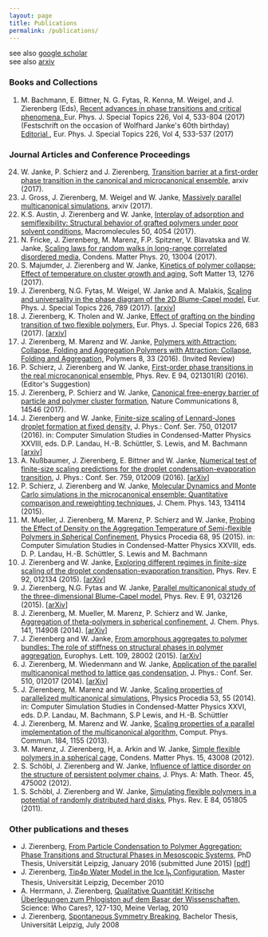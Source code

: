 ```yaml
---
layout: page
title: Publications
permalink: /publications/
---
```

see also <a href="https://scholar.google.de/citations?user=qbTyWP4AAAAJ&hl=de&oi=ao">google scholar</a><br>
see also <a href="https://arxiv.org/a/zierenberg_j_1.html">arxiv</a><br>

<h3>Books and Collections</h3>
<ol reversed>
<listpub>
  <li> M. Bachmann, E. Bittner, N. G. Fytas, R. Kenna, M. Weigel, and J. Zierenberg (Eds),
       <pubtitle><a href="http://link.springer.com/journal/11734/226/4/page/1">
       Recent advances in phase transitions and critical phenomena,
       </a></pubtitle>
       <journal>Eur. Phys. J. Special Topics </journal>
       226, Vol 4, 533-804 (2017) <br>
       (Festschrift on the occasion of Wolfhard Janke&#039;s 60th birthday)<br>
       <a href="http://link.springer.com/article/10.1140/epjst/e2017-70019-3"> Editorial </a>, 
       <journal>Eur. Phys. J. Special Topics </journal>
       226, Vol 4, 533-537 (2017) <br>
  </li>
  <!-- List of book publications start -->
  <!-- List of book publications end   -->
</listpub>
</ol>

<h3>Journal Articles and Conference Proceedings</h3>
<ol reversed>
<listpub>
<!-- List of journal publications start -->
<li>W. Janke, P. Schierz and J. Zierenberg,
<pubtitle><a href=" https://arxiv.org/abs/1707.05963"> Transition barrier at a first-order phase transition in the canonical and microcanonical ensemble,</a></pubtitle>
<journal> arxiv</journal> (2017).
</li>

<li>J. Gross, J. Zierenberg, M. Weigel and W. Janke,
<pubtitle><a href=" https://arxiv.org/abs/1707.00919"> Massively parallel multicanonical simulations,</a></pubtitle>
<journal> arxiv</journal> (2017).
</li>

<li>K.S. Austin, J. Zierenberg and W. Janke,
<pubtitle><a href=" http://pubs.acs.org/doi/full/10.1021/acs.macromol.6b02738"> Interplay of adsorption and semiflexibility: Structural behavior of grafted polymers under poor solvent conditions,</a></pubtitle>
<journal> Macromolecules</journal>  50,  4054 (2017).
</li>

<li>N. Fricke, J. Zierenberg, M. Marenz, F.P. Spitzner, V. Blavatska and W. Janke,
<pubtitle><a href=" https://arxiv.org/abs/1703.10368"> Scaling laws for random walks in long-range correlated disordered media,</a></pubtitle>
<journal> Condens. Matter Phys.</journal>  20,  13004 (2017).
</li>

<li>S. Majumder, J. Zierenberg and W. Janke,
<pubtitle><a href=" http://pubs.rsc.org/en/content/articlehtml/2017/sm/c6sm02197b"> Kinetics of polymer collapse: Effect of temperature on cluster growth and aging,</a></pubtitle>
<journal> Soft Matter</journal>  13,  1276 (2017).
</li>

<li>J. Zierenberg, N.G. Fytas, M. Weigel, W. Janke and A. Malakis,
<pubtitle><a href=" http://link.springer.com/article/10.1140/epjst/e2016-60337-x"> Scaling and universality in the phase diagram of the 2D Blume-Capel model,</a></pubtitle>
<journal> Eur. Phys. J. Special Topics</journal>  226,  789 (2017).
 [<a href="https://arxiv.org/abs/1612.02138">arxiv</a>]
</li>

<li>J. Zierenberg, K. Tholen and W. Janke,
<pubtitle><a href=" http://rdcu.be/qEYi"> Effect of grafting on the binding transition of two flexible polymers,</a></pubtitle>
<journal> Eur. Phys. J. Special Topics</journal>  226,  683 (2017).
 [<a href="https://arxiv.org/abs/1612.01778">arxiv</a>]
</li>

<li>J. Zierenberg, M. Marenz and W. Janke,
<pubtitle><a href=" http://www.mdpi.com/2073-4360/8/9/333"> Polymers with Attraction: Collapse, Folding and Aggregation Polymers with Attraction: Collapse, Folding and Aggregation,</a></pubtitle>
<journal> Polymers</journal>  8,  33 (2016).
 (Invited Review)
</li>

<li>P. Schierz, J. Zierenberg and W. Janke,
<pubtitle><a href=" http://journals.aps.org/pre/abstract/10.1103/PhysRevE.94.021301"> First-order phase transitions in the real microcanonical ensemble,</a></pubtitle>
<journal> Phys. Rev. E</journal>  94,  021301(R) (2016).
 (Editor's Suggestion)
</li>

<li>J. Zierenberg, P. Schierz and W. Janke,
<pubtitle><a href=" https://www.nature.com/articles/ncomms14546"> Canonical free-energy barrier of particle and polymer cluster formation,</a></pubtitle>
<journal> Nature Communications</journal>  8,  14546 (2017).
</li>

<li>J. Zierenberg and W. Janke,
<pubtitle><a href=" http://iopscience.iop.org/article/10.1088/1742-6596/750/1/012017"> Finite-size scaling of Lennard-Jones droplet formation at fixed density,</a></pubtitle>
<journal> J. Phys.: Conf. Ser.</journal>  750,  012017 (2016).
 in: Computer Simulation Studies in Condensed-Matter Physics XXVIII, eds. D.P. Landau, H.-B. Schüttler, S. Lewis, and M. Bachmann [<a href="http://arxiv.org/abs/1605.05844">arxiv</a>]
</li>

<li>A. Nußbaumer, J. Zierenberg, E. Bittner and W. Janke,
<pubtitle><a href=" http://iopscience.iop.org/article/10.1088/1742-6596/759/1/012009"> Numerical test of finite-size scaling predictions for the droplet condensation-evaporation transition,</a></pubtitle>
<journal> J. Phys.: Conf. Ser.</journal>  759,  012009 (2016).
  [<a href="http://arxiv.org/abs/1605.05591">arXiv</a>]
</li>

<li>P. Schierz, J. Zierenberg and W. Janke,
<pubtitle><a href=" http://scitation.aip.org/content/aip/journal/jcp/143/13/10.1063/1.4931484"> Molecular Dynamics and Monte Carlo simulations in the microcanonical ensemble: Quantitative comparison and reweighting techniques,</a></pubtitle>
<journal> J. Chem. Phys.</journal>  143,  134114 (2015).
</li>

<li>M. Mueller, J. Zierenberg, M. Marenz, P. Schierz and W. Janke,
<pubtitle><a href=" http://www.sciencedirect.com/science/article/pii/S1875389215007257"> Probing the Effect of Density on the Aggregation Temperature of Semi-flexible Polymers in Spherical Confinement,</a></pubtitle>
<journal> Physics Procedia</journal>  68,  95 (2015).
 in: Computer Simulation Studies in Condensed-Matter Physics XXVIII, eds. D. P. Landau, H.-B. Schüttler, S. Lewis and M. Bachmann
</li>

<li>J. Zierenberg and W. Janke,
<pubtitle><a href=" http://journals.aps.org/pre/abstract/10.1103/PhysRevE.92.012134"> Exploring different regimes in finite-size scaling of the droplet condensation-evaporation transition,</a></pubtitle>
<journal> Phys. Rev. E</journal>  92,  012134 (2015).
 [<a href="http://arxiv.org/abs/1507.05755">arXiv</a>]
</li>

<li>J. Zierenberg, N.G. Fytas and W. Janke,
<pubtitle><a href=" http://journals.aps.org/pre/abstract/10.1103/PhysRevE.91.032126"> Parallel multicanonical study of the three-dimensional Blume-Capel model,</a></pubtitle>
<journal> Phys. Rev. E</journal>  91,  032126 (2015).
 [<a href="http://arxiv.org/abs/1502.07214">arXiv</a>]
</li>

<li>J. Zierenberg, M. Mueller, M. Marenz, P. Schierz and W. Janke,
<pubtitle><a href=" http://scitation.aip.org/content/aip/journal/jcp/141/11/10.1063/1.4893307"> Aggregation of theta-polymers in spherical confinement,</a></pubtitle>
<journal> J. Chem. Phys.</journal>  141,  114908 (2014).
 [<a href="http://arxiv.org/abs/1412.1322">arXiv</a>]
</li>

<li>J. Zierenberg and W. Janke,
<pubtitle><a href=" http://iopscience.iop.org/0295-5075/109/2/28002/"> From amorphous aggregates to polymer bundles: The role of stiffness on structural phases in polymer aggregation,</a></pubtitle>
<journal> Europhys. Lett.</journal>  109,  28002 (2015).
 [<a href="http://arxiv.org/abs/1401.3227">arXiv</a>]
</li>

<li>J. Zierenberg, M. Wiedenmann and W. Janke,
<pubtitle><a href=" http://dx.doi.org/10.1088/1742-6596/510/1/012017"> Application of the parallel multicanonical method to lattice gas condensation,</a></pubtitle>
<journal> J. Phys.: Conf. Ser.</journal>  510,  012017 (2014).
 [<a href="http://arxiv.org/abs/1401.4076">arXiv</a>]
</li>

<li>J. Zierenberg, M. Marenz and W. Janke,
<pubtitle><a href=" http://www.sciencedirect.com/science/article/pii/S1875389214000376"> Scaling properties of parallelized multicanonical simulations,</a></pubtitle>
<journal> Physics Procedia</journal>  53,  55 (2014).
  in: Computer Simulation Studies in Condensed-Matter Physics XXVI, eds. D.P. Landau, M. Bachmann, S.P Lewis, and H.-B. Schüttler
</li>

<li>J. Zierenberg, M. Marenz and W. Janke,
<pubtitle><a href=" http://www.sciencedirect.com/science/article/pii/S001046551200402X"> Scaling properties of a parallel implementation of the multicanonical algorithm,</a></pubtitle>
<journal> Comput. Phys. Commun.</journal>  184,  1155 (2013).
</li>

<li>M. Marenz, J. Zierenberg,  H, a. Arkin and W. Janke,
<pubtitle><a href=" http://arxiv.org/abs/1212.6144"> Simple flexible polymers in a spherical cage,</a></pubtitle>
<journal> Condens. Matter Phys.</journal>  15,  43008 (2012).
</li>

<li>S. Schöbl, J. Zierenberg and W. Janke,
<pubtitle><a href=" http://iopscience.iop.org/1751-8121/45/47/475002"> Influence of lattice disorder on the structure of persistent polymer chains,</a></pubtitle>
<journal> J. Phys. A: Math. Theor.</journal>   45,  475002 (2012).
</li>

<li>S. Schöbl, J. Zierenberg and W. Janke,
<pubtitle><a href=" http://pre.aps.org/abstract/PRE/v84/i5/e051805"> Simulating flexible polymers in a potential of randomly distributed hard disks,</a></pubtitle>
<journal> Phys. Rev. E</journal>  84,  051805 (2011).
</li>

<!-- List of journal publications end   -->
</listpub>
</ol>

<h3>Other publications and theses</h3>
<ul>
  <listpub>
  <!-- List of other publications start -->
  <!-- List of other publications end   -->
  <li> J. Zierenberg, 
      <pubtitle><a href="http://nbn-resolving.de/urn:nbn:de:bsz:15-qucosa-197255">
      From Particle Condensation to Polymer Aggregation: Phase Transitions and Structural Phases in Mesoscopic Systems,</a></pubtitle>
      PhD Thesis, Universit&auml;t Leipzig, January 2016 (submitted June 2015)
      [<a href="{{ site.url }}/data/thesis_zierenberg.pdf">pdf</a>]
  </li>
	<li> J. Zierenberg, 
	     <pubtitle><a href="">Tip4p Water Model in the Ice I<sub>h</sub> Configuration</a></pubtitle>, 
	     Master Thesis, Universit&auml;t Leipzig, December 2010
                <!-- [<a href="./work/zierenberg_iceTip4p.pdf">pdf</a>]-->
  </li>
	<li> A. Herrmann, J. Zierenberg,
	   <pubtitle><a href="">Qualitative Quantit&auml;t! Kritische &Uuml;berlegungen zum Phlogiston auf dem Basar der Wissenschaften, </a></pubtitle> 
	   Science: Who Cares?, 127-130, Meine Verlag, 2010
  </li>
	<li>J. Zierenberg, 
	    <pubtitle><a href="">Spontaneous Symmetry Breaking</a></pubtitle>, 
	    Bachelor Thesis, Universit&auml;t Leipzig, July 2008
          <!--[<a href="./work/zierenberg_spontaneousSymmetryBreaking.pdf">pdf</a>]-->
  </li>
  </listpub>
</ul>
